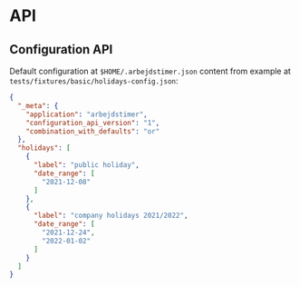 # API

## Configuration API

Default configuration at `$HOME/.arbejdstimer.json` content from example at
`tests/fixtures/basic/holidays-config.json`:
```json
{
  "_meta": {
    "application": "arbejdstimer",
    "configuration_api_version": "1",
    "combination_with_defaults": "or"
  },
  "holidays": [
    {
      "label": "public holiday",
      "date_range": [
        "2021-12-08"
      ]
    },
    {
      "label": "company holidays 2021/2022",
      "date_range": [
        "2021-12-24",
        "2022-01-02"
      ]
    }
  ]
}
```
